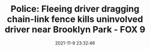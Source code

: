 ---
"title": "Police: Fleeing driver dragging chain-link fence kills uninvolved driver near Brooklyn Park - FOX 9"
"date": "2021-11-9 23:32:46"
"feed_name": "GOOGLENEWSCONSTRUCTION"
"feed_website": "https://news.google.com/search?q=construction%2Bincident&hl=en-US&gl=US&ceid=US:en"
"feed_rss": "https://news.google.com/rss/search?q=construction%2Bincident&hl=en-US&gl=US&ceid=US:en"
"link": "https://www.fox9.com/news/officials-responding-to-incident-in-brooklyn-center-minn"
"source": "{'href': 'https://www.fox9.com', 'title': 'FOX 9'}"
"file": "_posts/2021-1-1-7b2ff0ea8cf58351a2e74b4130a87118f1077c90.md"
"accident": "1"
"drilling": "0"
"dead": "1"
"injured": "0"
"arrested": "0"
"place": "brooklyn park"
"where": "road site"
"causes": "hit"
"place_uri": "http://en.wikipedia.org/wiki/Brooklyn_Park%2C_Minnesota"
---